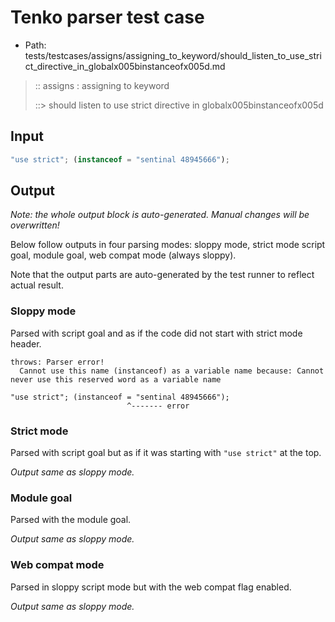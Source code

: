 # Tenko parser test case

- Path: tests/testcases/assigns/assigning_to_keyword/should_listen_to_use_strict_directive_in_globalx005binstanceofx005d.md

> :: assigns : assigning to keyword
>
> ::> should listen to use strict directive in globalx005binstanceofx005d

## Input

`````js
"use strict"; (instanceof = "sentinal 48945666");
`````

## Output

_Note: the whole output block is auto-generated. Manual changes will be overwritten!_

Below follow outputs in four parsing modes: sloppy mode, strict mode script goal, module goal, web compat mode (always sloppy).

Note that the output parts are auto-generated by the test runner to reflect actual result.

### Sloppy mode

Parsed with script goal and as if the code did not start with strict mode header.

`````
throws: Parser error!
  Cannot use this name (instanceof) as a variable name because: Cannot never use this reserved word as a variable name

"use strict"; (instanceof = "sentinal 48945666");
                          ^------- error
`````

### Strict mode

Parsed with script goal but as if it was starting with `"use strict"` at the top.

_Output same as sloppy mode._

### Module goal

Parsed with the module goal.

_Output same as sloppy mode._

### Web compat mode

Parsed in sloppy script mode but with the web compat flag enabled.

_Output same as sloppy mode._
